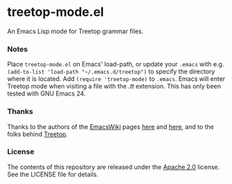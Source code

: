 treetop-mode.el
===============

An Emacs Lisp mode for Treetop grammar files.

### Notes

Place `treetop-mode.el` on Emacs' load-path, or update your `.emacs` with e.g. `(add-to-list 'load-path "~/.emacs.d/treetop")` to specify the directory where it is located. Add `(require 'treetop-mode)` to `.emacs`. Emacs will enter Treetop mode when visiting a file with the _.tt_ extension. This has only been tested with GNU Emacs 24.

### Thanks

Thanks to the authors of the [EmacsWiki](http://www.emacswiki.org) pages [here](http://emacswiki.org/emacs/ModeTutorial) and [here](http://www.emacswiki.org/emacs/DerivedMode), and to the folks behind [Treetop](http://treetop.rubyforge.org).

### License

The contents of this repository are released under the [Apache 2.0](http://www.apache.org/licenses/LICENSE-2.0) license. See the LICENSE file for details.

